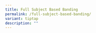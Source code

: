 ```yaml
---
title: Full Subject Based Banding
permalink: /full-subject-based-banding/
variant: tiptap
description: ""
---
```

<p></p>